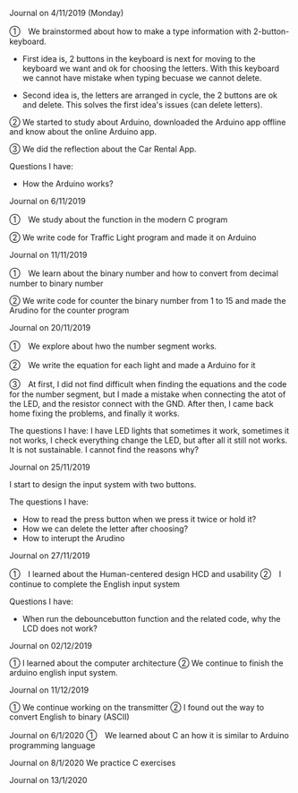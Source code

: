 Journal on 4/11/2019 (Monday)

 ①　We brainstormed about how to make a type information with 2-button-keyboard.
  
  - First idea is, 2 buttons in the keyboard is next for moving to the keyboard we want and ok for choosing the letters. With this keyboard we cannot have mistake when typing becuase we cannot delete.
   
   - Second idea is, the letters are arranged in cycle, the 2 buttons are ok and delete. This solves the first idea's issues (can delete letters).
    
 ② We started to study about Arduino, downloaded the Arduino app offline and know about the online Arduino app.
 
 ③ We did the reflection about the Car Rental App.
 
 Questions I have: 
  - How the Arduino works?
     
Journal on 6/11/2019

①　We study about the function in the modern C program

② We write code for Traffic Light program and made it on Arduino


Journal on 11/11/2019

①　We learn about the binary number and how to convert from decimal number to binary number

② We write code for counter the binary number from 1 to 15 and made the Arudino for the counter program

Journal on 20/11/2019

①　We explore about hwo the number segment works.

②　We write the equation for each light and made a Arduino for it

③　At first, I did not find difficult when finding the equations and the code for the number segment, but I made a mistake when connecting the atot of the LED, and the resistor connect with the GND. After then, I came back home fixing the problems, and finally it works. 

The questions I have: I have LED lights that sometimes it work, sometimes it not works, I check everything change the LED, but after all it still not works. It is not sustainable. I cannot find the reasons why?

Journal  on 25/11/2019
 
I start to design the input system with two buttons.

The questions I have: 
 + How to read the press button when we press it twice or hold it?
 + How we can delete the letter after choosing?
 + How to interupt the Arudino
 
 Journal on 27/11/2019
 
 ①　I learned about the Human-centered design HCD and usability
 ②　I continue to complete the English input system 
 
 Questions I have: 
   + When run the debouncebutton function and the related code, why the LCD does not work? 

Journal on 02/12/2019

① I learned about the computer architecture
② We continue to finish the arduino english input system.

Journal on 11/12/2019

① We continue working on the transmitter
② I found out the way to convert English to binary (ASCII)

Journal on 6/1/2020
①　We learned about C an how it is similar to Arduino programming language

Journal on 8/1/2020
  We practice C exercises
  
Journal on 13/1/2020







